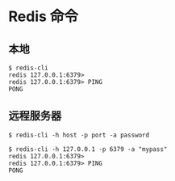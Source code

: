 # Redis 命令

## 本地
```text
$ redis-cli
redis 127.0.0.1:6379>
redis 127.0.0.1:6379> PING
PONG
```

## 远程服务器

```text
$ redis-cli -h host -p port -a password
```

```text
$ redis-cli -h 127.0.0.1 -p 6379 -a "mypass"
redis 127.0.0.1:6379>
redis 127.0.0.1:6379> PING
PONG
```